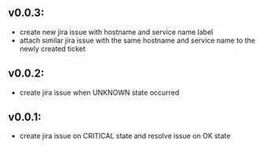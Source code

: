 ## v0.0.3:

* create new jira issue with hostname and service name label
* attach similar jira issue with the same hostname and service name to the newly created ticket

## v0.0.2:

* create jira issue when UNKNOWN state occurred

## v0.0.1:

* create jira issue on CRITICAL state and resolve issue on OK state
